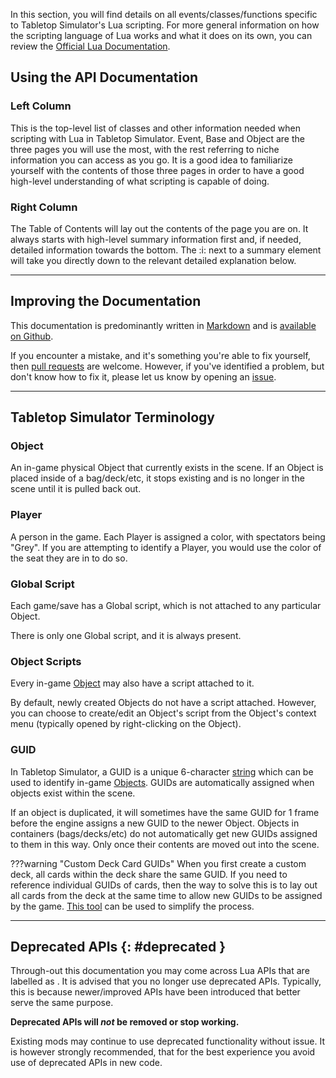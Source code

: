 In this section, you will find details on all events/classes/functions specific to Tabletop Simulator's Lua scripting.
For more general information on how the scripting language of Lua works and what it does on its own, you can review
the [Official Lua Documentation](https://www.lua.org/docs.html).

## Using the API Documentation

### Left Column

This is the top-level list of classes and other information needed when scripting with Lua in Tabletop Simulator. Event, Base and Object are the three pages you will use the most, with the rest referring to niche information you can access as you go. It is a good idea to familiarize yourself with the contents of those three pages in order to have a good high-level understanding of what scripting is capable of doing.

### Right Column

The Table of Contents will lay out the contents of the page you are on. It always starts with high-level summary information first and, if needed, detailed information towards the bottom. The :i: next to a summary element will take you directly down to the relevant detailed explanation below.

---

## Improving the Documentation

This documentation is predominantly written in [Markdown](https://www.markdownguide.org/getting-started/) and is
[available on Github](https://github.com/Berserk-Games/Tabletop-Simulator-API).

If you encounter a mistake, and it's something you're able to fix yourself, then
[pull requests](https://docs.github.com/en/github/collaborating-with-issues-and-pull-requests/about-pull-requests) are
welcome. However, if you've identified a problem, but don't know how to fix it, please let us know by opening an
[issue](https://github.com/Berserk-Games/Tabletop-Simulator-API/issues).

---

## Tabletop Simulator Terminology

### Object

An in-game physical Object that currently exists in the scene. If an Object is placed inside of a bag/deck/etc, it stops existing and is no longer in the scene until it is pulled back out.

### Player

A person in the game. Each Player is assigned a color, with spectators being "Grey". If you are attempting to identify a Player, you would use the color of the seat they are in to do so.

### Global Script

Each game/save has a Global script, which is not attached to any particular Object.

There is only one Global script, and it is always present.

### Object Scripts

Every in-game [Object](object.md) may also have a script attached to it.

By default, newly created Objects do not have a script attached. However, you can choose to create/edit an Object's
script from the Object's context menu (typically opened by right-clicking on the Object).

### GUID

In Tabletop Simulator, a GUID is a unique 6-character [string](types.md) which can be used to identify in-game [Objects](object.md). GUIDs are automatically assigned when objects exist within the scene.

If an object is duplicated, it will sometimes have the same GUID for 1 frame before the engine assigns a new GUID to the newer Object. Objects in containers (bags/decks/etc) do not automatically get new GUIDs assigned to them in this way. Only once their contents are moved out into the scene.

???warning "Custom Deck Card GUIDs"
	When you first create a custom deck, all cards within the deck share the same GUID. If you need to reference individual GUIDs of cards, then the way to solve this is to lay out all cards from the deck at the same time to allow new GUIDs to be assigned by the game. [This tool](http://steamcommunity.com/sharedfiles/filedetails/?id=1180142950) can be used to simplify the process.

---

## Deprecated APIs {: #deprecated }

Through-out this documentation you may come across Lua APIs that are labelled as [<span class="tag deprecated"></span>](intro.md#deprecated). It is advised that you no longer use deprecated APIs. Typically, this is because newer/improved APIs have been introduced that better serve the same purpose.

**Deprecated APIs will _not_ be removed or stop working.**

Existing mods may continue to use deprecated functionality without issue. It is however strongly recommended, that for the best experience you avoid use of deprecated APIs in new code.
